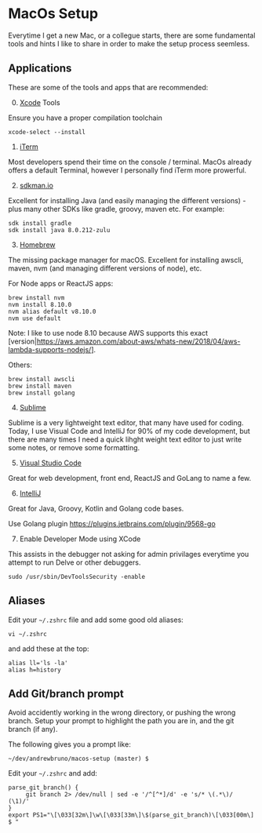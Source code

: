 # MacOs Setup

Everytime I get a new Mac, or a collegue starts, there are some fundamental tools and hints I like to share in order to make the setup process seemless.

## Applications

These are some of the tools and apps that are recommended:

0. [Xcode](https://developer.apple.com/xcode/) Tools

Ensure you have a proper compilation toolchain
```
xcode-select --install
```

1. [iTerm](https://www.iterm2.com/)

Most developers spend their time on the console / terminal.  MacOs already offers a default Terminal, however I personally find iTerm more prowerful.

2. [sdkman.io](https://sdkman.io/install)

Excellent for installing Java (and easily managing the different versions) - plus many other SDKs like gradle, groovy, maven etc.  For example:

```
sdk install gradle
sdk install java 8.0.212-zulu
```

3. [Homebrew](https://brew.sh/)

The missing package manager for macOS.  Excellent for installing awscli, maven, nvm (and managing different versions of node), etc.

For Node apps or ReactJS apps:
```
brew install nvm
nvm install 8.10.0
nvm alias default v8.10.0
nvm use default
```
Note: I like to use node 8.10 because AWS supports this exact [version|https://aws.amazon.com/about-aws/whats-new/2018/04/aws-lambda-supports-nodejs/].

Others:
```
brew install awscli
brew install maven
brew install golang
```

4. [Sublime](https://www.sublimetext.com/)

Sublime is a very lightweight text editor, that many have used for coding.  Today, I use Visual Code and IntelliJ for 90% of my code development, but there are many times I need a quick lihght weight text editor to just write some notes, or remove some formatting.

5. [Visual Studio Code](https://code.visualstudio.com/)

Great for web development, front end, ReactJS and GoLang to name a few.

6. [IntelliJ](https://www.jetbrains.com/idea/)

Great for Java, Groovy, Kotlin and Golang code bases.

Use Golang plugin https://plugins.jetbrains.com/plugin/9568-go

7. Enable Developer Mode using XCode

This assists in the debugger not asking for admin privilages everytime you attempt to run Delve or other debuggers.

```
sudo /usr/sbin/DevToolsSecurity -enable
```

## Aliases

Edit your `~/.zshrc` file and add some good old aliases:

`vi ~/.zshrc`

and add these at the top:

```
alias ll='ls -la'
alias h=history
```

## Add Git/branch prompt

Avoid accidently working in the wrong directory, or pushing the wrong branch. Setup your prompt to highlight the path you are in, and the git branch (if any).

The following gives you a prompt like:

```~/dev/andrewbruno/macos-setup (master) $```

Edit your `~/.zshrc` and add:

```
parse_git_branch() {
     git branch 2> /dev/null | sed -e '/^[^*]/d' -e 's/* \(.*\)/ (\1)/'
}
export PS1="\[\033[32m\]\w\[\033[33m\]\$(parse_git_branch)\[\033[00m\] $ "
```
